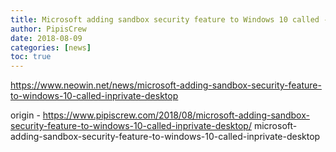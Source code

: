 ```yaml
---
title: Microsoft adding sandbox security feature to Windows 10 called -InPrivate Desktop-
author: PipisCrew
date: 2018-08-09
categories: [news]
toc: true
---
```


https://www.neowin.net/news/microsoft-adding-sandbox-security-feature-to-windows-10-called-inprivate-desktop

origin - https://www.pipiscrew.com/2018/08/microsoft-adding-sandbox-security-feature-to-windows-10-called-inprivate-desktop/ microsoft-adding-sandbox-security-feature-to-windows-10-called-inprivate-desktop